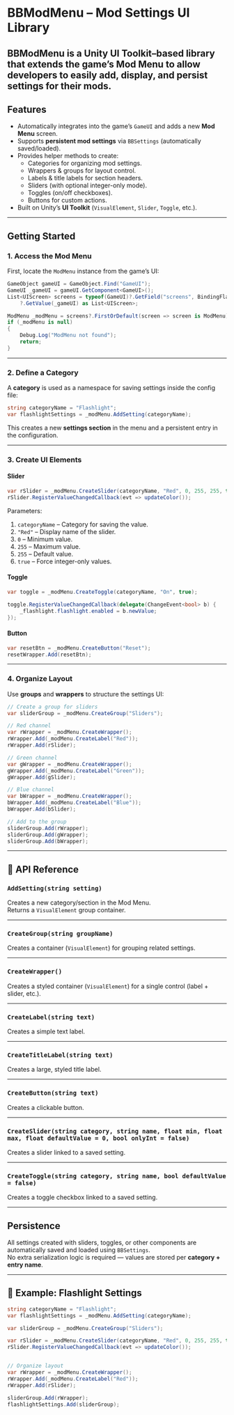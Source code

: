 # BBModMenu – Mod Settings UI Library

BBModMenu is a Unity UI Toolkit–based library that extends the game’s **Mod Menu** to allow developers to easily add, display, and persist settings for their mods.  
---

## Features

- Automatically integrates into the game’s `GameUI` and adds a new **Mod Menu** screen.
- Supports **persistent mod settings** via `BBSettings` (automatically saved/loaded).
- Provides helper methods to create:
  - Categories for organizing mod settings.
  - Wrappers & groups for layout control.
  - Labels & title labels for section headers.
  - Sliders (with optional integer-only mode).
  - Toggles (on/off checkboxes).
  - Buttons for custom actions.
- Built on Unity’s **UI Toolkit** (`VisualElement`, `Slider`, `Toggle`, etc.).

---

## Getting Started

### 1. Access the Mod Menu
First, locate the `ModMenu` instance from the game’s UI:

```csharp
GameObject gameUI = GameObject.Find("GameUI");
GameUI _gameUI = gameUI.GetComponent<GameUI>();
List<UIScreen> screens = typeof(GameUI)?.GetField("screens", BindingFlags.NonPublic | BindingFlags.Instance)
    ?.GetValue(_gameUI) as List<UIScreen>;

ModMenu _modMenu = screens?.FirstOrDefault(screen => screen is ModMenu) as ModMenu;
if (_modMenu is null)
{
    Debug.Log("ModMenu not found");
    return;
}
```

---

### 2. Define a Category
A **category** is used as a namespace for saving settings inside the config file:

```csharp
string categoryName = "Flashlight";
var flashlightSettings = _modMenu.AddSetting(categoryName);
```

This creates a new **settings section** in the menu and a persistent entry in the configuration.

---

### 3. Create UI Elements

#### Slider
```csharp
var rSlider = _modMenu.CreateSlider(categoryName, "Red", 0, 255, 255, true);
rSlider.RegisterValueChangedCallback(evt => updateColor());
```

Parameters:
1. `categoryName` – Category for saving the value.
2. `"Red"` – Display name of the slider.
3. `0` – Minimum value.
4. `255` – Maximum value.
5. `255` – Default value.
6. `true` – Force integer-only values.

####  Toggle
```csharp
var toggle = _modMenu.CreateToggle(categoryName, "On", true);

toggle.RegisterValueChangedCallback(delegate(ChangeEvent<bool> b) {
    _flashlight.flashlight.enabled = b.newValue;
});
```

#### Button
```csharp
var resetBtn = _modMenu.CreateButton("Reset");
resetWrapper.Add(resetBtn);
```

---

### 4. Organize Layout

Use **groups** and **wrappers** to structure the settings UI:

```csharp
// Create a group for sliders
var sliderGroup = _modMenu.CreateGroup("Sliders");

// Red channel
var rWrapper = _modMenu.CreateWrapper();
rWrapper.Add(_modMenu.CreateLabel("Red"));
rWrapper.Add(rSlider);

// Green channel
var gWrapper = _modMenu.CreateWrapper();
gWrapper.Add(_modMenu.CreateLabel("Green"));
gWrapper.Add(gSlider);

// Blue channel
var bWrapper = _modMenu.CreateWrapper();
bWrapper.Add(_modMenu.CreateLabel("Blue"));
bWrapper.Add(bSlider);

// Add to the group
sliderGroup.Add(rWrapper);
sliderGroup.Add(gWrapper);
sliderGroup.Add(bWrapper);
```

---

## 📖 API Reference

### `AddSetting(string setting)`
Creates a new category/section in the Mod Menu.  
Returns a `VisualElement` group container.

---

### `CreateGroup(string groupName)`
Creates a container (`VisualElement`) for grouping related settings.

---

### `CreateWrapper()`
Creates a styled container (`VisualElement`) for a single control (label + slider, etc.).

---

### `CreateLabel(string text)`
Creates a simple text label.

---

### `CreateTitleLabel(string text)`
Creates a large, styled title label.

---

### `CreateButton(string text)`
Creates a clickable button.

---

### `CreateSlider(string category, string name, float min, float max, float defaultValue = 0, bool onlyInt = false)`
Creates a slider linked to a saved setting.

---

### `CreateToggle(string category, string name, bool defaultValue = false)`
Creates a toggle checkbox linked to a saved setting.

---

##  Persistence

All settings created with sliders, toggles, or other components are automatically saved and loaded using `BBSettings`.  
No extra serialization logic is required — values are stored per **category + entry name**.

---

## 📌 Example: Flashlight Settings

```csharp
string categoryName = "Flashlight";
var flashlightSettings = _modMenu.AddSetting(categoryName);

var sliderGroup = _modMenu.CreateGroup("Sliders");

var rSlider = _modMenu.CreateSlider(categoryName, "Red", 0, 255, 255, true);
rSlider.RegisterValueChangedCallback(evt => updateColor());


// Organize layout
var rWrapper = _modMenu.CreateWrapper();
rWrapper.Add(_modMenu.CreateLabel("Red"));
rWrapper.Add(rSlider);

sliderGroup.Add(rWrapper);
flashlightSettings.Add(sliderGroup);
```
